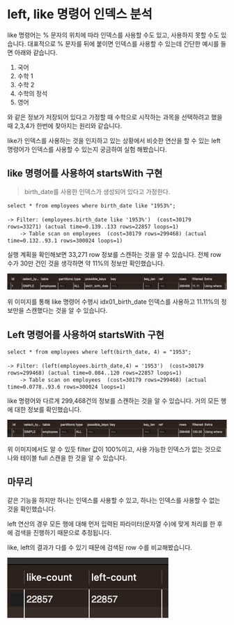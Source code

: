 # left, like 명령어 인덱스 분석

like 명령어는 % 문자의 위치에 따라 인덱스를 사용할 수도 있고, 사용하지 못할 수도 있습니다.
대표적으로 % 문자를 뒤에 붙이면 인덱스를 사용할 수 있는데 간단한 예시를 들면 아래와 같습니다.

1. 국어
2. 수학 1
3. 수학 2
4. 수학의 정석
5. 영어

와 같은 정보가 저장되어 있다고 가정할 때 수학으로 시작하는 과목을 선택하려고 했을 때 2,3,4가 한번에 찾아지는 원리와 같습니다.

like가 인덱스를 사용하는 것을 인지하고 있는 상황에서 비슷한 연산을 할 수 있는 left 명령어가 인덱스를 사용할 수 있는지 궁금하여 실험 해봤습니다.

## like 명령어를 사용하여 startsWith 구현
> birth_date를 사용한 인덱스가 생성되어 있다고 가정한다.

```
select * from employees where birth_date like "1953%";

-> Filter: (employees.birth_date like '1953%')  (cost=30179 rows=33271) (actual time=0.139..133 rows=22857 loops=1)
    -> Table scan on employees  (cost=30179 rows=299468) (actual time=0.132..93.1 rows=300024 loops=1)
```

실행 계획을 확인해보면 33,271 row 정보를 스캔하는 것을 알 수 있습니다. 전체 row 수가 30만 건인 것을 생각하면 약 11%의 정보만 확인했습니다.

![](images/like.png)

위 이미지를 통해 like 명령어 수행시 idx01_birth_date 인덱스를 사용하고 11.11%의 정보만을 스캔했다는 것을 알 수 있습니다.


## Left 명령어를 사용하여 startsWith 구현

```
select * from employees where left(birth_date, 4) = "1953";

-> Filter: (left(employees.birth_date,4) = '1953')  (cost=30179 rows=299468) (actual time=0.084..120 rows=22857 loops=1)
    -> Table scan on employees  (cost=30179 rows=299468) (actual time=0.0778..93.6 rows=300024 loops=1)
```

like 명령어와 다르게 299,468건의 정보를 스캔하는 것을 알 수 있습니다. 거의 모든 행에 대한 정보를 확인했습니다.

![](images/left.png)

위 이미지에서도 알 수 있듯 filter 값이 100%이고, 사용 가능한 인덱스가 없는 것으로 나와 테이블 full 스캔을 한 것을 알 수 있습니다.

## 마무리
같은 기능을 하지만 하나는 인덱스를 사용할 수 있고, 하나는 인덱스를 사용할 수 없는 것을 확인했습니다.

left 연산의 경우 모든 행에 대해 먼저 입력된 파라미터(문자열 수)에 맞게 처리를 한 후에 검색을 진행하기 때문으로 추정됩니다.

like, left의 결과가 다를 수 있기 때문에 검색된 row 수를 비교해봤습니다.

![](images/compare_like_and_left.png)

